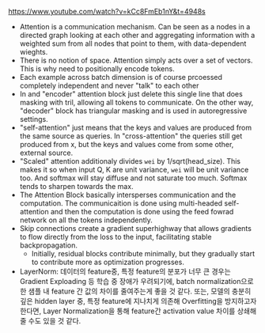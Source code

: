 https://www.youtube.com/watch?v=kCc8FmEb1nY&t=4948s

- Attention is a communication mechanism. Can be seen as a nodes in a directed graph looking at each other and aggregating information with a weighted sum from all nodes that point to them, with data-dependent wieghts.
- There is no notion of space. Attention simply acts over a set of vectors. This is why need to positionally encode tokens.
- Each example across batch dimension is of course prcoessed completely independent and never "talk" to each other
- In and "encoder" attention block just delete this single line that does masking with tril, allowing all tokens to communicate. On the other way, "decoder" block has triangular masking and is used in autoregressive settings.
- "self-attention" just means that the keys and values are produced from the same source as queries. In "cross-attention" the queries still get produced from x, but the keys and values come from some other, external source.
- "Scaled" attention additionaly divides `wei` by 1/sqrt(head_size). This makes it so when input Q, K are unit variance, `wei` will be unit variance too. And softmax will stay diffuse and not saturate too much. Softmax tends to sharpen towards the max.
- The Attention Block basically intersperses communication and the computation. The communicaition is done using multi-headed self-attention and then the computation is done using the feed fowrad network on all the tokens independently.
- Skip connections create a gradient superhighway that allows gradients to flow directly from the loss to the input, facilitating stable backpropagation.
  - Initially, residual blocks contribute minimally, but they gradually start to contribute more as optimization progresses.
- LayerNorm: 데이터의 feature중, 특정 feature의 분포가 너무 큰 경우는 Gradient Exploading 등 학습 중 장애가 우려되기에, batch normalization으로 한 샘플 내 feature 간 값의 차이를 줄여주는게 좋을 것 같다. 또는, 모델의 충분히 깊은 hidden layer 중, 특정 feature에 지나치게 의존해 Overfitting을 방지하고자 한다면, Layer Normalization을 통해 feature간 activation value 차이를 상쇄해줄 수도 있을 것 같다.
